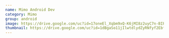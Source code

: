 ```yaml
---
name: Mimo Android Dev
category: Mimo
group: android
image: https://drive.google.com/uc?id=17oneEl_Xqbm9xQ-K6jMI8z2uyC7n-BIP
thumbnail: https://drive.google.com/uc?id=1dBgaSo11jIlwtdlydZyRNfyf2EbfKI6g
---
```

